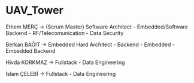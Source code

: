 # UAV_Tower
Ethem MERÇ -> (Scrum Master) Software Architect - Embedded/Software Backend - RF/Telecomunication - Data Security 

Berkan BAĞIT -> Embedded Hard Architect - Backend - Embedded - Embedded Backend

Hivda KORKMAZ -> Fullstack - Data Engineering

İslam ÇELEBİ -> Fullstack - Data Engineering
